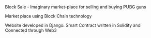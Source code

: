Block Sale - Imaginary market-place for selling and buying PUBG guns

Market place using Block Chain technology

Website developed in Django. Smart Contract written in Solidity and Connected through Web3

